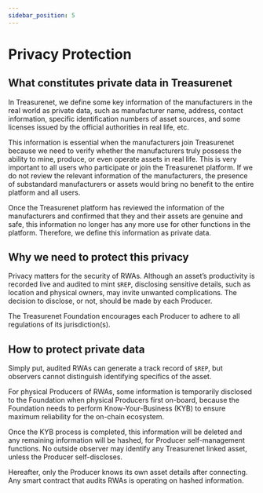 ```yaml
---
sidebar_position: 5
---
```


# Privacy Protection

## What constitutes private data in Treasurenet

In Treasurenet, we define some key information of the manufacturers in the real world as private data, such as manufacturer name, address, contact information, specific identification numbers of asset sources, and some licenses issued by the official authorities in real life, etc.

This information is essential when the manufacturers join Treasurenet because we need to verify whether the manufacturers truly possess the ability to mine, produce, or even operate assets in real life. This is very important to all users who participate or join the Treasurenet platform. If we do not review the relevant information of the manufacturers, the presence of substandard manufacturers or assets would bring no benefit to the entire platform and all users.

Once the Treasurenet platform has reviewed the information of the manufacturers and confirmed that they and their assets are genuine and safe, this information no longer has any more use for other functions in the platform. Therefore, we define this information as private data.

## Why we need to protect this privacy

Privacy matters for the security of RWAs. Although an asset’s productivity is recorded live and audited to mint `$REP`, disclosing sensitive details, such as location and physical owners, may invite unwanted complications. The decision to disclose, or not, should be made by each Producer.

The Treasurenet Foundation encourages each Producer to adhere to all regulations of its jurisdiction(s).

## How to protect private data

Simply put, audited RWAs can generate a track record of `$REP`, but observers cannot distinguish identifying specifics of the asset.

For physical Producers of RWAs, some information is temporarily disclosed to the Foundation when physical Producers first on-board, because the Foundation needs to perform Know-Your-Business (KYB) to ensure maximum reliability for the on-chain ecosystem.

Once the KYB process is completed, this information will be deleted and any remaining information will be hashed, for Producer self-management functions. No outside observer may identify any Treasurenet linked asset, unless the Producer self-discloses.

Hereafter, only the Producer knows its own asset details after connecting. Any smart contract that audits RWAs is operating on hashed information.
